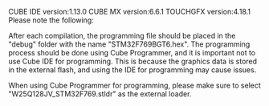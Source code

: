CUBE IDE version:1.13.0
CUBE MX version:6.6.1
TOUCHGFX version:4.18.1
Please note the following:

After each compilation, the programming file should be placed in the "debug" folder with the name "STM32F769BGT6.hex". The programming process should be done using Cube Programmer, and it is important not to use Cube IDE for programming. This is because the graphics data is stored in the external flash, and using the IDE for programming may cause issues.

When using Cube Programmer for programming, please make sure to select "W25Q128JV_STM32F769.stldr" as the external loader.
